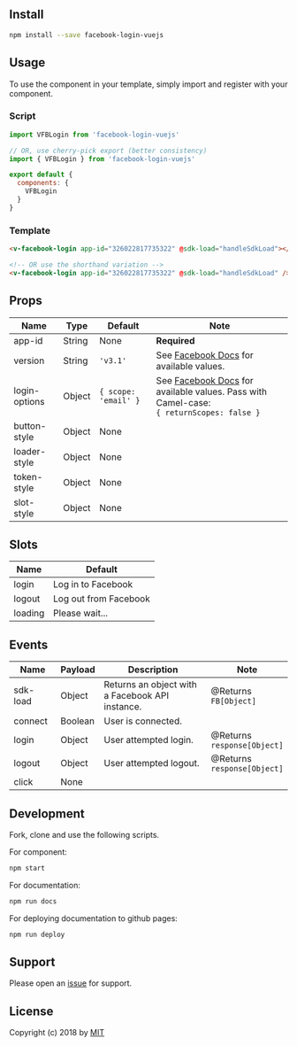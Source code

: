 ## Install
```bash
npm install --save facebook-login-vuejs
```

## Usage
To use the component in your template, simply import and register with your component.

### Script
```js
import VFBLogin from 'facebook-login-vuejs'

// OR, use cherry-pick export (better consistency)
import { VFBLogin } from 'facebook-login-vuejs'

export default {
  components: {
    VFBLogin
  }
}
```

### Template
```html
<v-facebook-login app-id="326022817735322" @sdk-load="handleSdkLoad"></v-facebook-login>

<!-- OR use the shorthand variation -->
<v-facebook-login app-id="326022817735322" @sdk-load="handleSdkLoad" />
```

## Props
<div id="props-table-wrap" class="docs-table-wrap">

| Name          | Type   | Default  | Note |
|---------------|--------|----------|------|
| app-id        | String | None     | **Required**
| version 	    | String | `'v3.1'` | See [Facebook Docs](https://developers.facebook.com/docs/apps/changelog/) for available values.
| login-options | Object | `{ scope: 'email' }` | See [Facebook Docs](https://developers.facebook.com/docs/reference/javascript/FB.login/v2.9) for available values. Pass with Camel-case: <br> `{ returnScopes: false }`
| button-style  | Object | None
| loader-style  | Object | None
| token-style   | Object | None
| slot-style    | Object | None

</div>

## Slots
<div id="slots-table-wrap" class="docs-table-wrap">

| Name    | Default |
|---------|---------|
| login   | Log in to Facebook
| logout  | Log out from Facebook
| loading | Please wait...

</div>

## Events
<div id="events-table-wrap" class="docs-table-wrap">

| Name               | Payload | Description                                          | Note |
|--------------------|---------|------------------------------------------------------|------|
| sdk-load           | Object  | Returns an object with <br> a Facebook API instance. | @Returns <br> `FB[Object]`
| connect            | Boolean | User is connected.
| login              | Object  | User attempted login.                                | @Returns <br> `response[Object]`
| logout             | Object  | User attempted logout.                               | @Returns <br> `response[Object]`
| click              | None

</div>

## Development
Fork, clone and use the following scripts.

For component:
```bash
npm start
```
For documentation:
```bash
npm run docs
```

For deploying documentation to github pages:
```bash
npm run deploy
```

## Support
Please open an [issue](https://github.com/iliran11/facebook-login-vue/issues) for support.

## License
Copyright (c) 2018 by [MIT](https://opensource.org/licenses/MIT)